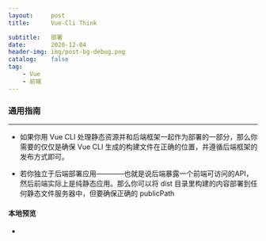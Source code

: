 ```yaml
---
layout:     post
title:      Vue-Cli Think

subtitle:   部署
date:       2020-12-04
header-img: img/post-bg-debug.png
catalog:    false
tag:
    - Vue
    - 前端
---
```


### 通用指南
---
- 如果你用 Vue CLI 处理静态资源并和后端框架一起作为部署的一部分，那么你需要的仅仅是确保 Vue CLI 生成的构建文件在正确的位置，并遵循后端框架的发布方式即可。

- 若你独立于后端部署应用————也就是说后端暴露一个前端可访问的API，然后前端实际上是纯静态应用。那么你可以将 dist 目录里构建的内容部署到任何静态文件服务器中，但要确保正确的 publicPath

#### 本地预览
- 